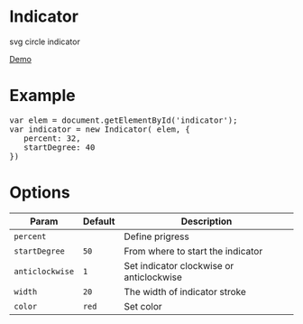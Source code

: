 # Indicator
svg circle indicator

<a href="http://katerinanevel.github.io/Indicator/">Demo</a>

# Example

<pre>
var elem = document.getElementById('indicator');
var indicator = new Indicator( elem, {
   percent: 32,
   startDegree: 40
})
</pre>



# Options

<table>
<thead>
<tr>
<th>Param</th>
<th>Default</th>
<th>Description</th>
</tr>
</thead>
<tbody>
<tr>
<td><code>percent</code></td>
<td><code></code></td>
<td>Define prigress</td>
</tr>
<tr>
<td><code>startDegree</code></td>
<td><code>50</code></td>
<td>From where to start the indicator</td>
</tr>
<tr>
<td><code>anticlockwise</code></td>
<td><code>1</code></td>
<td>Set indicator clockwise or anticlockwise</td>
</tr>
<tr>
<td><code>width</code></td>
<td><code>20</code></td>
<td>The width of indicator stroke</td>
</tr>
<tr>
<td><code>color</code></td>
<td><code>red</code></td>
<td>Set color</td>
</tr>
</tbody>
</table>

